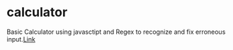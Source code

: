 # calculator
Basic Calculator using javasctipt and Regex to recognize and fix erroneous input.<a href = 'https://alesalsa10.github.io/calculator/'>Link</a>
